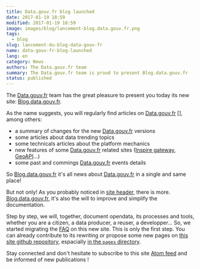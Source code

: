```yaml
---
title: Data.gouv.fr blog launched
date: 2017-01-19 18:59
modified: 2017-01-19 18:59
image: images/blog/lancement-blog.data.gouv.fr.png
tags:
  - blog
slug: lancement-du-blog-data-gouv-fr
name: data-gouv-fr-blog-launched
lang: en
category: News
authors: The Data.gouv.fr team
summary: The Data.gouv.fr team is proud to present Blog.data.gouv.fr
status: published
---
```


The [Data.gouv.fr][] team has the great pleasure to present you today its new site:
[Blog.data.gouv.fr][].

As the name suggests, you will regularly find articles on [Data.gouv.fr] [],
among others:

- a summary of changes for the new [Data.gouv.fr][] versions
- some articles about data trending topics
- some technicals articles about the platform mechanics
- new features of some [Data.gouv.fr][] related sites
  ([Inspire gateway][], [GeoAPI][]...)
- some past and commings [Data.gouv.fr][] events details

So [Blog.data.gouv.fr][] it's all news about [Data.gouv.fr][] in a single and same place!

But not only! As you probably noticed in
[<span class="fa fa-arrow-circle-up"></span> site header](#),
there is more.
[Blog.data.gouv.fr][], it's also the will to improve and simplify the documentation.

Step by step, we will, together, document opendata, its processes and tools,
whether you are a citizen, a data producer, a reuser, a developper...
So, we started migrating the [FAQ]({filename}/pages/en/faq.md) on this new site.
This is only the first step.
You can already contribute to its rewriting or propose some new pages
on [this site github repository][github], espacially [in the `pages` directory][github-pages].

Stay connected and don't hesitate to subscribe to this site [Atom feed][atom]
and be informed of new publications !


[Data.gouv.fr]: https://www.data.gouv.fr/
[Blog.data.gouv.fr]: https://blog.data.gouv.fr/
[Inspire gateway]: https://inspire.data.gouv.fr/
[GeoAPI]: https://docs.geo.api.gouv.fr/
[github]: https://github.com/etalab/blog.data.gouv.fr/
[github-pages]: https://github.com/etalab/blog.data.gouv.fr/tree/master/pages
[atom]: https://blog.data.gouv.fr/feeds/all.atom
